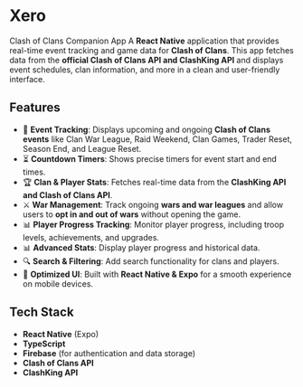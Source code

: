 # Xero
Clash of Clans Companion App
A **React Native** application that provides real-time event tracking and game data for **Clash of Clans**. This app fetches data from the **official Clash of Clans API and ClashKing API** and displays event schedules, clan information, and more in a clean and user-friendly interface.

## Features

- 📅 **Event Tracking**: Displays upcoming and ongoing **Clash of Clans events** like Clan War League, Raid Weekend, Clan Games, Trader Reset, Season End, and League Reset.
- ⏳ **Countdown Timers**: Shows precise timers for event start and end times.
- 🏆 **Clan & Player Stats**: Fetches real-time data from the **ClashKing API and Clash of Clans API**.
- ⚔️ **War Management**: Track ongoing **wars and war leagues** and allow users to **opt in and out of wars** without opening the game.
- 📊 **Player Progress Tracking**: Monitor player progress, including troop levels, achievements, and upgrades.
- 📊 **Advanced Stats**: Display player progress and historical data.
- 🔍 **Search & Filtering**: Add search functionality for clans and players.
- 📱 **Optimized UI**: Built with **React Native & Expo** for a smooth experience on mobile devices.

## Tech Stack
- **React Native** (Expo)
- **TypeScript**
- **Firebase** (for authentication and data storage)
- **Clash of Clans API**
- **ClashKing API**
